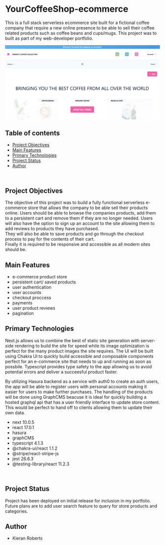 # YourCoffeeShop-ecommerce

This is a full stack serverless ecommerce site built for a fictional coffee company that require a new online presence to be able to sell their coffee related products such as coffee beans and cups/mugs. This project was to built as part of my web-developer portfolio.

![home full page in light mode](/public/home-page.jpg?raw=true "desktop landing page screenshot")

## Table of contents

- [Project Objectives](#project-objectives)
- [Main Features](#main-features)
- [Primary Technologies](#primary-technologies)
- [Project Status](#project-status)
- [Author](#author)

<br />

## Project Objectives

The objective of this project was to build a fully functional serverless e-commerce store that allows the company to be able sell their products online. Users should be able to browse the companies products, add them to a persistent cart and remove them if they are no longer needed. Users will also have the option to sign up an account to the site allowing them to add reviews to products they have purchased.
<br />
They will also be able to save products and go through the checkout process to pay for the contents of their cart.
<br />
Finally it is required to be responsive and accessible as all modern sites should be.

## Main Features

- e-commerce product store
- persistent cart/ saved products
- user authentication
- user accounts
- checkout proccess
- payments
- user product reviews
- pagination

## Primary Technologies

Next.js allows us to combine the best of static site generation with server-side rendering to build the site for speed while its image optimization is perfect for the many product images the site requires. The UI will be built using Chakra UI to quickly build accessible and composable components perfect for an e-commerce site that needs to up and running as soon as possbile. Typescript provides type safety to the app allowing us to avoid potential errors and deliver a succeesful product faster.

By utilizing Hasura backend as a service with auth0 to create an auth users, the app will be able to register users with personal accounts making it easier for users to make further purchases. The handling of the products will be done using GraphCMS beacuse it is ideal for quickly building a hosted graphql api that has a user friendly interface to update store content. This would be perfect to hand off to clients allowing them to update their own data.

- next 10.0.5
- react 17.0.1
- hasura
- graphCMS
- typescript 4.1.3
- @chakra-ui/react 1.1.2
- @stripe/react-stripe-js
- jest 26.6.3
- @testing-library/react 11.2.3

<br />

## Project Status

Project has been deployed on initial release for inclusion in my portfolio. Future plans are to add user search feature to query for store products and categories.

## Author

- Kieran Roberts
